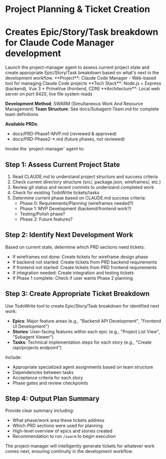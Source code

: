 # Project Planning & Ticket Creation
# Creates Epic/Story/Task breakdown for Claude Code Manager development

<task>
Launch the project-manager agent to assess current project state and create appropriate Epic/Story/Task breakdown based on what's next in the development workflow.
</task>

<context>
**Project**: Claude Code Manager - Web-based tool for managing Claude Code projects
**Tech Stack**: Node.js + Express (backend), Vue 3 + PrimeVue (frontend, CDN)
**Architecture**: Local web server on port 8420, live file system reads

**Development Method**: SWARM (Simultaneous Work And Resource Management)
**Team Structure**: See docs/Subagent-Team.md for complete team definitions

**Available PRDs**:
- docs/PRD-Phase1-MVP.md (reviewed & approved)
- docs/PRD-Phase2-*.md (future phases, not reviewed)
</context>

<execution>
Invoke the `project-manager` agent to:

## Step 1: Assess Current Project State
1. Read CLAUDE.md to understand project structure and success criteria
2. Check current directory structure (src/, package.json, wireframes/, etc.)
3. Review git status and recent commits to understand completed work
4. Check for existing TodoWrite tickets/tasks
5. Determine current phase based on CLAUDE.md success criteria:
   - Phase 0: Requirements/Planning (wireframes needed?)
   - Phase 1: MVP Development (backend/frontend work?)
   - Testing/Polish phase?
   - Phase 2: Future features?

## Step 2: Identify Next Development Work
Based on current state, determine which PRD sections need tickets:
- If wireframes not done: Create tickets for wireframe design phase
- If backend not started: Create tickets from PRD backend requirements
- If frontend not started: Create tickets from PRD frontend requirements
- If integration needed: Create integration and testing tickets
- If Phase 1 complete: Check if user wants Phase 2 planning

## Step 3: Create Appropriate Ticket Breakdown
Use TodoWrite tool to create Epic/Story/Task breakdown for identified next work:
- **Epics**: Major feature areas (e.g., "Backend API Development", "Frontend UI Development")
- **Stories**: User-facing features within each epic (e.g., "Project List View", "Subagent Viewer")
- **Tasks**: Technical implementation steps for each story (e.g., "Create /api/projects endpoint")

Include:
- Appropriate specialized agent assignments based on team structure
- Dependencies between tasks
- Acceptance criteria for each story
- Phase gates and review checkpoints

## Step 4: Output Plan Summary
Provide clear summary including:
- What phase/work area these tickets address
- Which PRD sections were used for planning
- High-level overview of epics and stories created
- Recommendation to run `/swarm` to begin execution

The project-manager will intelligently generate tickets for whatever work comes next, ensuring continuity in the development workflow.
</execution>
